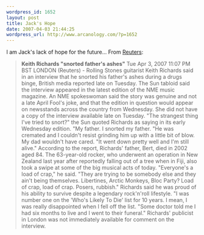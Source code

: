 ```yaml
--- 
wordpress_id: 1652
layout: post
title: Jack's Hope
date: 2007-04-03 21:44:25
wordpress_url: http://www.arcanology.com/?p=1652
---
```

I am Jack's lack of hope for the future... From <a href="http://today.reuters.co.uk/news/articlenews.aspx?type=entertainmentNews&storyid=2007-04-03T230707Z_01_KUA381899_RTRUKOC_0_UK-RICHARDS.xml">Reuters</a>: <blockquote>
                                                                                                                                                                                                                                                                                                                                                                                                                                                                                                                                                                                                                                                                                                                                                                                                                                                          <strong><span class="artTitle">Keith Richards "snorted father's ashes"</span></strong> <span class="newsDate">Tue Apr 3, 2007 11:07 PM BST</span> LONDON (Reuters) - Rolling Stones guitarist Keith Richards said in an interview that he snorted his father's ashes during a drugs binge, British media reported late on Tuesday. The Sun tabloid said the interview appeared in the latest edition of the NME music magazine. An NME spokeswoman said the story was genuine and not a late April Fool's joke, and that the edition in question would appear on newsstands across the country from Wednesday. She did not have a copy of the interview available late on Tuesday. "The strangest thing I've tried to snort?" the Sun quoted Richards as saying in its early Wednesday edition. "My father. I snorted my father. "He was cremated and I couldn't resist grinding him up with a little bit of blow. My dad wouldn't have cared. "It went down pretty well and I'm still alive." According to the report, Richards' father, Bert, died in 2002 aged 84. The 63-year-old rocker, who underwent an operation in New Zealand last year after reportedly falling out of a tree when in Fiji, also took a swipe at some of the big musical acts of today. "Everyone's a load of crap," he said. "They are trying to be somebody else and they ain't being themselves. Libertines, Arctic Monkeys, Bloc Party? Load of crap, load of crap. Posers, rubbish." Richards said he was proud of his ability to survive despite a legendary rock'n'roll lifestyle. "I was number one on the 'Who's Likely To Die' list for 10 years. I mean, I was really disappointed when I fell off the list. "Some doctor told me I had six months to live and I went to their funeral." Richards' publicist in London was not immediately available for comment on the interview.
                                                                                                                                                                                                                                                                                                                                                                                                                                                                                                                                                                                                                                                                                                                                                                                                                                                        </blockquote>